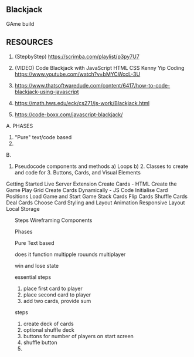 ## Blackjack

GAme build

## RESOURCES ##
1. (StepbyStep) https://scrimba.com/playlist/p3py7U7


2. (VIDEO) Code Blackjack with JavaScript HTML CSS
Kenny Yip Coding
https://www.youtube.com/watch?v=bMYCWccL-3U


3. https://www.thatsoftwaredude.com/content/6417/how-to-code-blackjack-using-javascript

4. https://math.hws.edu/eck/cs271/js-work/Blackjack.html


5. https://code-boxx.com/javascript-blackjack/





A. PHASES
   1. "Pure" text/code based
   2. 


B. 

 1. Pseudocode components and methods
        a) Loops
        b)
    2. Classes to create and code for
    3. Buttons, Cards, and Visual Elements 







Getting Started
Live Server Extension
Create Cards - HTML
Create the Game Play Grid
Create Cards Dynamically - JS Code
Initialise Card Positions
Load Game and Start Game
Stack Cards
Flip Cards
Shuffle Cards
Deal Cards
Choose Card
Styling and Layout
Animation
Responsive Layout
Local Storage
<ul










Steps
Wireframing
Components


Phases

Pure Text based


does it function
multipple rouunds 
multiplayer

win and lose state



essential steps
1. place first card to player
2. place second card to player
3. add two cards, provide sum





steps

1. create deck of cards
2. optional shuffle deck
3. buttons for number of players on start screen
4. shuffle button
5. 
